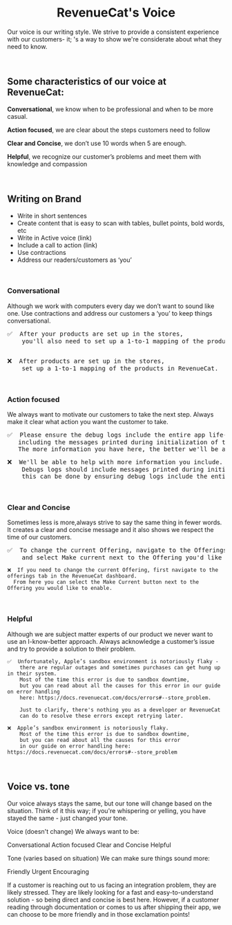 # <div align='center'> RevenueCat's Voice 
  
Our voice is our writing style. We strive to provide a consistent experience with our customers- it; 's a way to show we're considerate about what they need to know. 

<br/>
  
 ## Some characteristics of our voice at RevenueCat:

**Conversational**, we know when to be professional and when to be more casual.

**Action focused**, we are clear about the steps customers need to follow

**Clear and Concise**, we don’t use 10 words when 5 are enough.

**Helpful**, we recognize our customer’s problems and meet them with knowledge and compassion 

 <br/> 
  
## Writing on Brand

<ul>
<li> Write in short sentences 
<li>  Create content that is easy to scan with tables, bullet points, bold words, etc
<li>  Write in Active voice (link)
<li>  Include a call to action (link) 
<li> Use contractions 
<li> Address our readers/customers as ‘you’
</ul>

<br/>

### Conversational

Although we work with computers every day we don’t want to sound like one. Use contractions and address our customers a ‘you’ to keep things conversational. 

<pre>
✅  After your products are set up in the stores, 
    you'll also need to set up a 1-to-1 mapping of the products in RevenueCat as well.
</pre>
  
<pre>  
❌  After products are set up in the stores, 
    set up a 1-to-1 mapping of the products in RevenueCat.
</pre>


<br/>

### Action focused

We always want to motivate our customers to take the next step. Always make it clear what action you want the customer to take.


<pre>
✅  Please ensure the debug logs include the entire app life-cycle, 
   including the messages printed during initialization of the SDK. 
   The more information you have here, the better we'll be able to help.
</pre>
<pre>
❌  We'll be able to help with more information you include. 
    Debugs logs should include messages printed during initialization of the SDK, 
    this can be done by ensuring debug logs include the entire app life cycle.
</pre>

 <br/>
  
### Clear and Concise

Sometimes less is more,always strive to say the same thing in fewer words. It creates a clear and concise message and it also shows we respect the time of our customers. 


<pre>
✅  To change the current Offering, navigate to the Offerings tab for your app in the RevenueCat dashboard 
    and select Make current next to the Offering you'd like to enable
</pre>
  ````
❌  If you need to change the current Offering, first navigate to the offerings tab in the RevenueCat dashboard. 
    From here you can select the Make Current button next to the Offering you would like to enable. 
````

<br/>

### Helpful

Although we are subject matter experts of our product we never want to use an I-know-better approach. Always acknowledge a customer’s issue and try to provide a solution to their problem.


````
✅  Unfortunately, Apple’s sandbox environment is notoriously flaky - 
    there are regular outages and sometimes purchases can get hung up in their system. 
    Most of the time this error is due to sandbox downtime, 
    but you can read about all the causes for this error in our guide on error handling 
    here: https://docs.revenuecat.com/docs/errors#--store_problem.  
  
    Just to clarify, there's nothing you as a developer or RevenueCat 
    can do to resolve these errors except retrying later.
````
````
❌  Apple’s sandbox environment is notoriously flaky. 
    Most of the time this error is due to sandbox downtime, 
    but you can read about all the causes for this error 
    in our guide on error handling here: https://docs.revenuecat.com/docs/errors#--store_problem
````

<br/>



## Voice vs. tone 

Our voice always stays the same, but our tone will change based on the situation. Think of it this way; if you're whispering or yelling, you have stayed the same - just changed your tone. 



Voice (doesn't change)
We always want to be:

Conversational
Action focused
Clear and Concise
Helpful
  
  
Tone (varies based on situation)
We can make sure things sound more:

Friendly 
Urgent
Encouraging




If a customer is reaching out to us facing an integration problem, they are likely stressed. They are likely looking for a fast and easy-to-understand solution - so being direct and concise is best here. However, if a customer reading through documentation or comes to us after shipping their app, we can choose to be more friendly and in those exclamation points!

  
  
  
